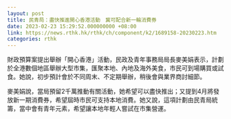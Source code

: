 ```yaml
---
layout: post
title: 民青局：盡快推進開心香港活動　冀可配合新一輪消費券
date: 2023-02-23 15:29:52.000000000 +08:00
link: https://news.rthk.hk/rthk/ch/component/k2/1689158-20230223.htm
categories: rthk
---
```


財政預算案提出舉辦「開心香港」活動，民政及青年事務局局長麥美娟表示，計劃於全港數個地區舉辦大型市集，匯聚本地、內地及海外美食，市民可到場購買或試食。她說，初步預計會於不同周末、不定期舉辦，稍後會與業界商討細節。

麥美娟說，當局預留2千萬推動有關活動，她希望可以盡快推出；又提到4月將發放新一期消費券，希望屆時市民可支持本地消費。她又說，這項計劃由民青局統籌，當中會有青年元素，希望讓本地年輕人嘗試在市集營運。
